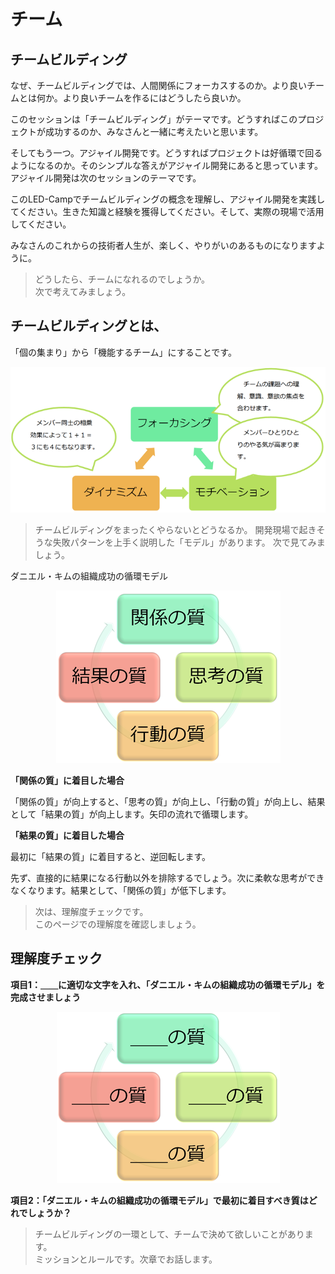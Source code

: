 # チーム

## チームビルディング
なぜ、チームビルディングでは、人間関係にフォーカスするのか。より良いチームとは何か。より良いチームを作るにはどうしたら良いか。

このセッションは「チームビルディング」がテーマです。どうすればこのプロジェクトが成功するのか、みなさんと一緒に考えたいと思います。

そしてもう一つ。アジャイル開発です。どうすればプロジェクトは好循環で回るようになるのか。そのシンプルな答えがアジャイル開発にあると思っています。アジャイル開発は次のセッションのテーマです。

このLED-Campでチームビルディングの概念を理解し、アジャイル開発を実践してください。生きた知識と経験を獲得してください。そして、実際の現場で活用してください。

みなさんのこれからの技術者人生が、楽しく、やりがいのあるものになりますように。


> どうしたら、チームになれるのでしょうか。  
> 次で考えてみましょう。

## チームビルディングとは、
「個の集まり」から「機能するチーム」にすることです。

<center>
<img src="img/02.png">
</center>


> チームビルディングをまったくやらないとどうなるか。
> 開発現場で起きそうな失敗パターンを上手く説明した「モデル」があります。
> 次で見てみましょう。


ダニエル・キムの組織成功の循環モデル

<center>
<img src="img/03.png">
</center>

**「関係の質」に着目した場合**

「関係の質」が向上すると、「思考の質」が向上し、「行動の質」が向上し、結果として「結果の質」が向上します。矢印の流れで循環します。

**「結果の質」に着目した場合**

最初に「結果の質」に着目すると、逆回転します。

先ず、直接的に結果になる行動以外を排除するでしょう。次に柔軟な思考ができなくなります。結果として、「関係の質」が低下します。

> 次は、理解度チェックです。  
> このページでの理解度を確認しましょう。

## 理解度チェック

**項目1：＿＿に適切な文字を入れ、「ダニエル・キムの組織成功の循環モデル」を完成させましょう**

<center>
<img src="img/04.png">
</center>

**項目2：「ダニエル・キムの組織成功の循環モデル」で最初に着目すべき質はどれでしょうか？**


> チームビルディングの一環として、チームで決めて欲しいことがあります。  
> ミッションとルールです。次章でお話します。
